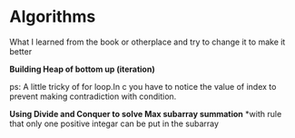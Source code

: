 # Algorithms
What I learned from the book or otherplace and try to change it to make it better

<b> Building Heap of bottom up (iteration)</b>

ps:
A little tricky of for loop.In c you have to notice the value of index to prevent making contradiction with condition.

<b> Using Divide and Conquer to solve Max subarray summation</b>
*with rule that only one positive integar can be put in the subarray


